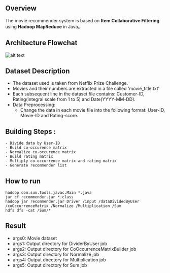 ## Overview 
The movie recommender system is based on **Item Collaborative Filtering** using **Hadoop MapReduce** in Java。

## Architecture Flowchat
![alt text](https://github.com/jieren123/Bigdata_Project_Recommender_System/blob/master/Pictures-Diagrams/RecommenderSystem_1.png
 "Recommender System")

## Dataset Description
- The dataset used is taken from Netflix Prize Challenge. 
- Movies and their numbers are extracted in a file called 'movie_title.txt'
- Each subsequent line in the dataset file contains: Customer-ID, Rating(integral scale from 1 to 5) and Date(YYYY-MM-DD).
- Data Preprocessing:
	 - Change the data in each movie file into the following format: User-ID, Movie-ID and Rating-score.
## Building Steps :
	- Divide data by User-ID
	- Build co-occurence matrix 
	- Normalize co-occurence matrix 
	- Build rating matrix 
	- Multiply co-occurrence matrix and rating matrix 
	- Generate recommender list 

## How to run 
```
hadoop com.sun.tools.javac.Main *.java
jar cf recommender.jar *.class
hadoop jar recommender.jar Driver /input /dataDividedByUser /coOccurrenceMatrix /Normalize /Multiplication /Sum
hdfs dfs -cat /Sum/*
```
## Result
- args0: Movie dataset
- args1: Output directory for DividerByUser job
- args2: Output directory for CoOccurrenceMatrixBuilder job
- args3: Output directory for Normalize job
- args4: Output directory for Multiplication job
- args5: Output directory for Sum job

